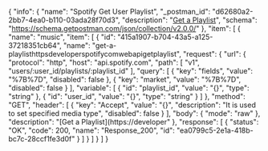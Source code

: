 {
  "info": {
    "name": "Spotify Get User Playlist",
    "_postman_id": "d62680a2-2bb7-4ea0-b110-03ada28f70d3",
    "description": "[Get a Playlist](https://developer.spotify.com/web-api/get-playlist/)",
    "schema": "https://schema.getpostman.com/json/collection/v2.0.0/"
  },
  "item": [
    {
      "name": "music",
      "item": [
        {
          "id": "415a1907-b704-43a5-a125-37218351cb64",
          "name": "get-a-playlisthttpsdeveloperspotifycomwebapigetplaylist",
          "request": {
            "url": {
              "protocol": "http",
              "host": "api.spotify.com",
              "path": [
                "v1",
                "users/:user_id/playlists/:playlist_id"
              ],
              "query": [
                {
                  "key": "fields",
                  "value": "%7B%7D",
                  "disabled": false
                },
                {
                  "key": "market",
                  "value": "%7B%7D",
                  "disabled": false
                }
              ],
              "variable": [
                {
                  "id": "playlist_id",
                  "value": "{}",
                  "type": "string"
                },
                {
                  "id": "user_id",
                  "value": "{}",
                  "type": "string"
                }
              ]
            },
            "method": "GET",
            "header": [
              {
                "key": "Accept",
                "value": "{}",
                "description": "It is used to set specified media type",
                "disabled": false
              }
            ],
            "body": {
              "mode": "raw"
            },
            "description": "[Get a Playlist](https://developer"
          },
          "response": [
            {
              "status": "OK",
              "code": 200,
              "name": "Response_200",
              "id": "ea0799c5-2e1a-418b-bc7c-28ccf1fe3d0f"
            }
          ]
        }
      ]
    }
  ]
}